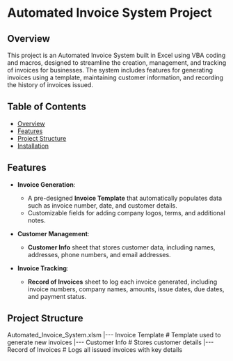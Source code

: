 # Automated Invoice System Project

## Overview

This project is an Automated Invoice System built in Excel using VBA coding and macros, designed to streamline the creation, management, and tracking of invoices for businesses. The system includes features for generating invoices using a template, maintaining customer information, and recording the history of invoices issued.

## Table of Contents

- [Overview](#overview)
- [Features](#features)
- [Project Structure](#project-structure)
- [Installation](#installation)

## Features

- **Invoice Generation**:
  - A pre-designed **Invoice Template** that automatically populates data such as invoice number, date, and customer details.
  - Customizable fields for adding company logos, terms, and additional notes.

- **Customer Management**:
  - **Customer Info** sheet that stores customer data, including names, addresses, phone numbers, and email addresses.

- **Invoice Tracking**:
  - **Record of Invoices** sheet to log each invoice generated, including invoice numbers, company names, amounts, issue dates, due dates, and payment status.

## Project Structure
Automated_Invoice_System.xlsm
|--- Invoice Template # Template used to generate new invoices
|--- Customer Info # Stores customer details
|--- Record of Invoices # Logs all issued invoices with key details


